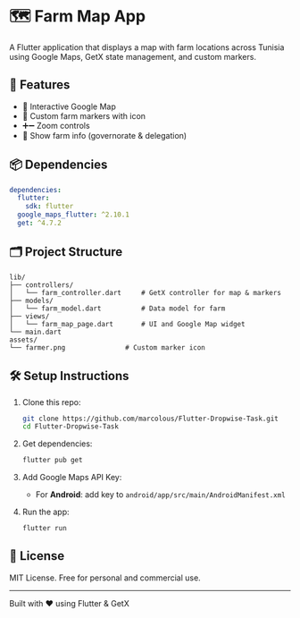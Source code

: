 # 🗺️ Farm Map App

A Flutter application that displays a map with farm locations across Tunisia using Google Maps, GetX state management, and custom markers.

## 📱 Features

- 🧭 Interactive Google Map
- 📍 Custom farm markers with icon
- ➕➖ Zoom controls
- 📌 Show farm info (governorate & delegation)

## 📦 Dependencies

```yaml
dependencies:
  flutter:
    sdk: flutter
  google_maps_flutter: ^2.10.1
  get: ^4.7.2
```

## 🗂️ Project Structure

```
lib/
├── controllers/
│   └── farm_controller.dart     # GetX controller for map & markers
├── models/
│   └── farm_model.dart          # Data model for farm
├── views/
│   └── farm_map_page.dart       # UI and Google Map widget
└── main.dart
assets/
└── farmer.png               # Custom marker icon
```

## 🛠 Setup Instructions

1. Clone this repo:
   ```bash
   git clone https://github.com/marcolous/Flutter-Dropwise-Task.git
   cd Flutter-Dropwise-Task
   ```

2. Get dependencies:
   ```bash
   flutter pub get
   ```

3. Add Google Maps API Key:
   - For **Android**: add key to `android/app/src/main/AndroidManifest.xml`

4. Run the app:
   ```bash
   flutter run
   ```

## 📃 License

MIT License. Free for personal and commercial use.

---

Built with ❤️ using Flutter & GetX
